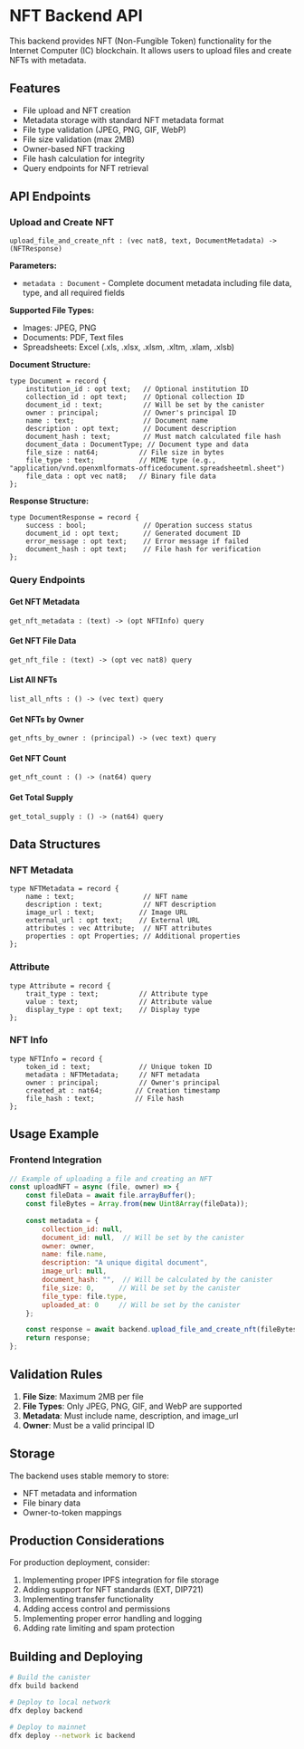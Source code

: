# NFT Backend API

This backend provides NFT (Non-Fungible Token) functionality for the Internet Computer (IC) blockchain. It allows users to upload files and create NFTs with metadata.

## Features

- File upload and NFT creation
- Metadata storage with standard NFT metadata format
- File type validation (JPEG, PNG, GIF, WebP)
- File size validation (max 2MB)
- Owner-based NFT tracking
- File hash calculation for integrity
- Query endpoints for NFT retrieval

## API Endpoints

### Upload and Create NFT
```candid
upload_file_and_create_nft : (vec nat8, text, DocumentMetadata) -> (NFTResponse)
```

**Parameters:**
- `metadata : Document` - Complete document metadata including file data, type, and all required fields

**Supported File Types:**
- Images: JPEG, PNG
- Documents: PDF, Text files
- Spreadsheets: Excel (.xls, .xlsx, .xlsm, .xltm, .xlam, .xlsb)

**Document Structure:**
```candid
type Document = record {
    institution_id : opt text;   // Optional institution ID
    collection_id : opt text;    // Optional collection ID
    document_id : text;          // Will be set by the canister
    owner : principal;           // Owner's principal ID
    name : text;                 // Document name
    description : opt text;      // Document description
    document_hash : text;        // Must match calculated file hash
    document_data : DocumentType; // Document type and data
    file_size : nat64;          // File size in bytes
    file_type : text;           // MIME type (e.g., "application/vnd.openxmlformats-officedocument.spreadsheetml.sheet")
    file_data : opt vec nat8;   // Binary file data
};
```

**Response Structure:**
```candid
type DocumentResponse = record {
    success : bool;              // Operation success status
    document_id : opt text;      // Generated document ID
    error_message : opt text;    // Error message if failed
    document_hash : opt text;    // File hash for verification
};
```

### Query Endpoints

#### Get NFT Metadata
```candid
get_nft_metadata : (text) -> (opt NFTInfo) query
```

#### Get NFT File Data
```candid
get_nft_file : (text) -> (opt vec nat8) query
```

#### List All NFTs
```candid
list_all_nfts : () -> (vec text) query
```

#### Get NFTs by Owner
```candid
get_nfts_by_owner : (principal) -> (vec text) query
```

#### Get NFT Count
```candid
get_nft_count : () -> (nat64) query
```

#### Get Total Supply
```candid
get_total_supply : () -> (nat64) query
```

## Data Structures

### NFT Metadata
```candid
type NFTMetadata = record {
    name : text;                 // NFT name
    description : text;          // NFT description
    image_url : text;           // Image URL
    external_url : opt text;    // External URL
    attributes : vec Attribute;  // NFT attributes
    properties : opt Properties; // Additional properties
};
```

### Attribute
```candid
type Attribute = record {
    trait_type : text;          // Attribute type
    value : text;               // Attribute value
    display_type : opt text;    // Display type
};
```

### NFT Info
```candid
type NFTInfo = record {
    token_id : text;            // Unique token ID
    metadata : NFTMetadata;     // NFT metadata
    owner : principal;          // Owner's principal
    created_at : nat64;        // Creation timestamp
    file_hash : text;          // File hash
};
```

## Usage Example

### Frontend Integration

```javascript
// Example of uploading a file and creating an NFT
const uploadNFT = async (file, owner) => {
    const fileData = await file.arrayBuffer();
    const fileBytes = Array.from(new Uint8Array(fileData));
    
    const metadata = {
        collection_id: null,
        document_id: null,  // Will be set by the canister
        owner: owner,
        name: file.name,
        description: "A unique digital document",
        image_url: null,
        document_hash: "",  // Will be calculated by the canister
        file_size: 0,      // Will be set by the canister
        file_type: file.type,
        uploaded_at: 0     // Will be set by the canister
    };

    const response = await backend.upload_file_and_create_nft(fileBytes, file.type, metadata);
    return response;
};
```

## Validation Rules

1. **File Size**: Maximum 2MB per file
2. **File Types**: Only JPEG, PNG, GIF, and WebP are supported
3. **Metadata**: Must include name, description, and image_url
4. **Owner**: Must be a valid principal ID

## Storage

The backend uses stable memory to store:
- NFT metadata and information
- File binary data
- Owner-to-token mappings

## Production Considerations

For production deployment, consider:
1. Implementing proper IPFS integration for file storage
2. Adding support for NFT standards (EXT, DIP721)
3. Implementing transfer functionality
4. Adding access control and permissions
5. Implementing proper error handling and logging
6. Adding rate limiting and spam protection

## Building and Deploying

```bash
# Build the canister
dfx build backend

# Deploy to local network
dfx deploy backend

# Deploy to mainnet
dfx deploy --network ic backend
``` 
